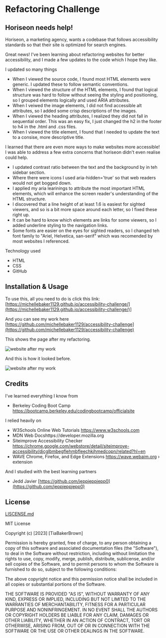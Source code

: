 # Refactoring Challenge

## Horiseon needs help! 

Horiseon, a marketing agency, wants a codebase that follows accessibility standards so that their site is optimized for search engines. 

Great news! I've been learning about refactoring websites for better accessibility, and I made a few updates to the code which I hope they like.

I updated so many things
* When I viewed the source code, I found most HTML elements were generic. I updated these to follow semantic conventions.
* When I viewed the structure of the HTML elements, I found that logical structure was hard to follow without seeing the styling and positioning, so I grouped elements logically and used ARIA attributes.
* When I veiwed the image elements, I did not find accessible alt attributes, so I added some crisp descriptions of the images. 
* When I viewed the heading attributes, I realized they did not fall in sequential order. This was an easy fix, I just changed the h2 in the footer to h4 in the .html and .css files.
* When I viewed the title element, I found that I needed to update the text to a consise, more descriptive title. 
 
I learned that there are even more ways to make websites more accessible! I was able to address a few extra concerns that horiseon didn't even realise could help. 
* I updated contrast ratio between the text and the background by in teh sidebar section. 
* Where there were icons I used aria-hidden='true' so that web readers would not get bogged down. 
* I applied my aria learinings to attribute the most important HTML elements, which will enhance the screen reader's understanding of the HTML structure.
* I discovered that a line height of at least 1.6 is easiest for sighted viewers, and so is a bit more space around each letter, so I fixed these right up.
* It can be hard to know which elements are links for some viewers, so I added underline styling to the navigation links. 
* Some fonts are easier on the eyes for sighted readers, so I changed teh font family to "Ariel, Helvetica, san-serif" which was recomended by most websites I referenced.

Technology used
* HTML
* CSS
* GitHub

## Installation & Usage

To use this, all you need to do is click this link: [https://michellebaker1129.github.io/accessibility-challenge/](https://michellebaker1129.github.io/accessibility-challenge/)]

And you can see my work here [https://github.com/michellebaker1129/accessibility-challenge](https://github.com/michellebaker1129/accessibility-challenge)

This shows the page after my refactoring.

![website after my work](https://github.com/michellebaker1129/accessibility-challenge/blob/main/Develop/assets/images/readme-image-before.png?raw=true)

And this is how it looked before.

![website after my work](https://github.com/michellebaker1129/accessibility-challenge/blob/main/Develop/assets/images/readme-image-after.png?raw=true)

## Credits

I've learned everything I know from 
* Berkeley Coding Boot Camp https://bootcamp.berkeley.edu/codingbootcamp/officialsite 

I relied heavily on 
* W3Schools Online Web Tutorials https://www.w3schools.com
* MDN Web Docshttps://developer.mozilla.org
* Siteimprove Accessibility Checker https://chrome.google.com/webstore/detail/siteimprove-accessibility/djcglbmbegflehmbfleechkjhmedcopn/related?hl=en
* WAVE Chrome, Firefox, and Edge Extensions https://wave.webaim.org › extension 

And I studied with the best learning partners
* Jedd Javier [https://github.com/jeppjeppjepp0](https://github.com/jeppjeppjepp0)


## License

[LISCENSE.md](LISCENSE.md)

MIT License

Copyright (c) [2023] [TiaBakerBrown]

Permission is hereby granted, free of charge, to any person obtaining a copy
of this software and associated documentation files (the "Software"), to deal
in the Software without restriction, including without limitation the rights
to use, copy, modify, merge, publish, distribute, sublicense, and/or sell
copies of the Software, and to permit persons to whom the Software is
furnished to do so, subject to the following conditions:

The above copyright notice and this permission notice shall be included in all
copies or substantial portions of the Software.

THE SOFTWARE IS PROVIDED "AS IS", WITHOUT WARRANTY OF ANY KIND, EXPRESS OR
IMPLIED, INCLUDING BUT NOT LIMITED TO THE WARRANTIES OF MERCHANTABILITY,
FITNESS FOR A PARTICULAR PURPOSE AND NONINFRINGEMENT. IN NO EVENT SHALL THE
AUTHORS OR COPYRIGHT HOLDERS BE LIABLE FOR ANY CLAIM, DAMAGES OR OTHER
LIABILITY, WHETHER IN AN ACTION OF CONTRACT, TORT OR OTHERWISE, ARISING FROM,
OUT OF OR IN CONNECTION WITH THE SOFTWARE OR THE USE OR OTHER DEALINGS IN THE
SOFTWARE.
